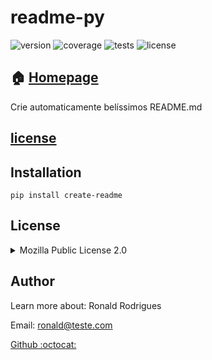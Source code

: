 
# readme-py

![version](https://img.shields.io/badge/readme_py-v0.0.1-brightgreen.svg) ![coverage](https://img.shields.io/badge/coverage-21%25-yellow.svg) ![tests](https://img.shields.io/badge/tests-passing-green.svg) ![license](https://img.shields.io/badge/license-Mozilla_Public_License_2.0-green.svg)

## :house: [Homepage](https://google.com)
Crie automaticamente belíssimos README.md

## [license](LICENSE-autogen.md)

## Installation

    pip install create-readme
## License
<details>
    <summary>Mozilla Public License 2.0</summary>
    lorem ipsum
</details>

## Author
Learn more about: Ronald Rodrigues

Email: ronald@teste.com

[Github :octocat:](https://github.com/Ronald-TR)
